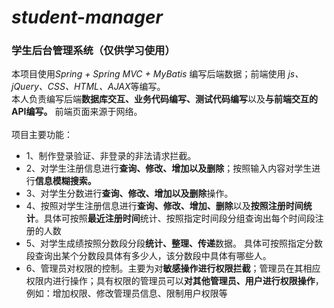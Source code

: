 # ***student-manager***
### 学生后台管理系统（仅供学习使用）
本项目使用*Spring + Spring MVC + MyBatis* 编写后端数据；前端使用 *js、jQuery、CSS、HTML、AJAX*等编写。<br>
本人负责编写后端**数据库交互、业务代码编写、测试代码编写**以及**与前端交互的API编写。** 前端页面来源于网络。<br><br>
项目主要功能：<br>
* 1、制作登录验证、非登录的非法请求拦截。
* 2、对学生注册信息进行**查询、修改、增加以及删除**；按照输入内容对学生进行**信息模糊搜索。**
* 3、对学生分数进行**查询、修改、增加以及删除**操作。
* 4、按照对学生注册信息进行**查询、修改、增加、删除**以及**按照注册时间统计**。具体可按照**最近注册时间**统计、按照指定时间段分组查询出每个时间段注册的人数
* 5、对学生成绩按照分数段分段**统计、整理、传递**数据。 具体可按照指定分数段查询出某个分数段具体有多少人，该分数段中具体有哪些人。
* 6、管理员对权限的控制。主要为对**敏感操作进行权限拦截**；管理员在其相应权限内进行操作；具有权限的管理员可以**对其他管理员、用户进行权限操作**，例如：增加权限、修改管理员信息、限制用户权限等
